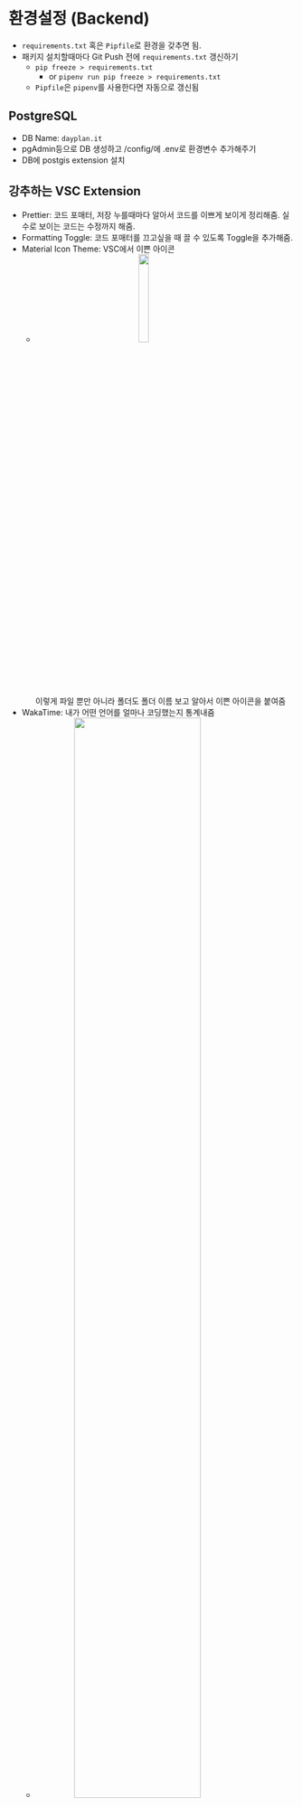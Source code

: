 # 환경설정 (Backend)

- `requirements.txt` 혹은 `Pipfile`로 환경을 갖추면 됨.
- 패키지 설치할때마다 Git Push 전에 `requirements.txt` 갱신하기
  - `pip freeze > requirements.txt`
    - or `pipenv run pip freeze > requirements.txt`
  - `Pipfile`은 `pipenv`를 사용한다면 자동으로 갱신됨

## PostgreSQL

- DB Name: `dayplan.it`
- pgAdmin등으로 DB 생성하고 /config/에 .env로 환경변수 추가해주기
- DB에 postgis extension 설치

## 강추하는 VSC Extension

- Prettier: 코드 포매터, 저장 누를때마다 알아서 코드를 이쁘게 보이게 정리해줌. 실수로 보이는 코드는 수정까지 해줌.
- Formatting Toggle: 코드 포매터를 끄고싶을 때 끌 수 있도록 Toggle을 추가해줌.
- Material Icon Theme: VSC에서 이쁜 아이콘
  - <img src="../img/Icon-Theme.png" style="display:block; margin:auto;" width="20%"/>
    이렇게 파일 뿐만 아니라 폴더도 폴더 이름 보고 알아서 이쁜 아이콘을 붙여줌
- WakaTime: 내가 어떤 언어를 얼마나 코딩했는지 통계내줌
  - <img src="../img/wakatime.png" style="display:block; margin:auto;" width="70%"/>
    이런식으로 통계내주는데 보고 있으면 재밌는듯. VSC 말고 다른 IDE에서도(이클립스 포함) 사용 가능해서 통계를 전체적으로 내줌

---

# Django Docs

문제가 생기면 [Django Docs](https://docs.djangoproject.com/en/4.0/) 참고하기

# Applications

- users: 유저
- tastes: 취향
- schedules
- routes
- core: abstract model(TimeStampedModel), created / updated field

  - schedules, routes 등 생성 및 수정시각 저장이 필요한 경우 사용
  - 예를 들어,

  ```python
  from django.db import models
  from core import models as core_models

  class Schedule(core_models.TimeStampedModel):

      """ Schedule Model Definition """

      title = models.CharField(max_length=50)

      def __str__(self):
          return self.title
  ```

  이런 식으로 Schedule이라는 모델을 만들면
  <img src="../img/core_app.png" style="display:block; margin:auto;" width="70%"/>
  이런 식으로 저장이 됨

---

## Guidelines

- 가능하다면 `admin.py` 작성
- `models.py`에서 굳이 한 클래스에 모든걸 다 넣으려고 하지 말고, 필요하다면 여러 클래스로 나눌것. (한 클래스 = 한 테이블)
- `ForeignKey` 삭제 옵션은 `CASCADE`로
- 개발할 때 사용할 로컬 DB 관리 대책이 필요할듯. Migrations 폴더 내의 파일은 .gitignore에 추가할지?
- 항상 `main` branch는 남기고, 본인이 개발할 내용을 담은 branch를 새로 만들어 작업 후 `PR`을 남기도록 하기
  - reviewer가 한 명 이상이여야 merge되도록 git 설정할 예정
  - 가능하다면 최소한 commit명이라도 영어로 남기기!

---

## 더미 데이터 생성하기

**꼭 사용 전에 `DB migrate`과 `pipenv install` 입력해 패키지 설치 잊지 마시기 바랍니다.**

### 각 명령어 기능 설명

#### 생성

- `seed_users`
  - User를 생성합니다. `--number` argument로 생성할 user의 수를 정할 수 있으며, `number` default 값은 1입니다.
- `seed_schedules`
  - Schedule을 생성합니다. `--number` argument로 생성할 schedule의 수를 정할 수 있으며, `number` default 값은 1입니다.
- `seed_orders`
  - Order를 생성합니다. 모든 Schedule에 대해 생성되며, Schedule당 4~7개 사이에서 랜덤한 개수로 생성됩니다.
- `seed_routes`
  - `Route`, `Step`, `WalkingDetail`, `TransitDetail`, `Place`를 생성합니다. 모든 Schedule에 대해 생성되며, Google Nearby API를 이용해 구축한 `routes/data/FAKE_DATA/data_seoul.json`을 Place 더미 데이터로 이용합니다. 생성되는 경로는 Google Directions API를 호출해 채워집니다.

#### 삭제

> CASCADE로 인해 부모 테이블의 데이터를 삭제하면 자식 테이블의 데이터도 같이 삭제됩니다.

- `delete_users`
- `delete_schedules`
- `delete_orders`
- `delete_routes`

### 사용법

> 부모->자식 순으로 데이터를 생성해야 하므로 아래의 순서대로 명령어를 실행시켜야 합니다.

1. `.env`에 `GOOGLE_API_KEY` 추가
2. [Google Cloud Platform](https://console.cloud.google.com/)에서 Directions API 사용 설정
3. `python manage.py seed_users --number 100`
4. `python manage.py seed_schedules --number 20`
   - **‼️ 주의 ‼️ 이 명령어의 `--number`에 너무 큰 값을 넣으면 추후 경로 생성시 Directions API 호출이 지나치게 많아집니다.**
5. `python manage.py seed_orders`
6. `python manage.py seed_routes`

---

## PostGIS용 `polyline` Decoder

Google의 polyline string을 postgis에 들어갈 알맞는 point tuple array로 바꿔주는 class를 추가했습니다.

### 자세한 설명

기존에 사용하던 `polyline` 패키지를 사용해 polyline을 decode하면 x, y (위도, 경도) 순으로 point가 들어간 tuple로 이루어진 array가 나오는데, PostGIS에서는 y, x(경도, 위도) 순으로 Point을 넣어줘야 LineString이 제대로 들어간다고 합니다.

따라서, 기존에 사용하던 `polyline.decode()`와 같은 역할을 하지만 PostGIS용으로 y, x 순으로 각 point의 좌표를 바꾸어 리턴하는 `class`를 만들었습니다.

**해당 파일은 아래의 경로에 있습니다.**

```
core/functions/polyline4postgis.py
```

### 사용법

```python
from core.functions.polyline4postgis import PolylineDecoderForPostGIS
# class를 import합니다.

polyline_before_decoded = '여기에 polyline 형식의 string'
polyline_deocoded = PolylineDecoderForPostGIS(polyline_before_decoded).get() # 꼭 .get()을 붙이도록 합니다.
# 결과 예시: [(126.97359, 37.52277), (126.97338, 37.5226), (126.97367, 37.52237)]

```

---

## `node`, `link` Table

1. pgadmin에서 node,link테이블을 만든다.
2. 각테이블에서 csv파일을 import한다.
3. wkt를 geometry로 변환후 link2,node2 새로운 테이블로 저장한다.

### 구체적인 방법

#### 1. 테이블만들기

```sql
CREATE TABLE link
(
    link_id bigint,
    type character varying(30),
    end_node_id bigint,
    link_wkt text,
    link_len double precision,
    strt_node_id bigint
);
```

```sql
CREATE TABLE node
(
    node_wkt text,
    type character varying(30),
    node_id bigint
);
```

#### 2. csv입력하기

<img src="https://user-images.githubusercontent.com/98328569/162104796-ce3d897e-4af3-4785-b7d6-67f9cb965d0a.png" style="display:block; margin:auto;" width="50%"/>

<img src="https://user-images.githubusercontent.com/98328569/162104918-141fe581-c958-4a1b-b401-926fb534613c.png" style="display:block; margin:auto;" width="70%"/>

- 위의 과정을 link파일, node파일에 각각 수행

#### 3. geometry변환

```sql
create table link2 as
select link_id,end_node_id as end_node_i, strt_node_id as strt_node_, link_len,ST_GeomFromText(link_wkt,4326)
from link

create table node2 as
select node_id,ST_GeomFromText(node_wkt,4326)
from node
```

[링크노드.zip](https://github.com/Dayplan-it/Dayplan.it/files/8439065/default.zip)

---

## APIS

### DB 관련 API

- [Find Schedule API](./schedules/api/README.md)

### DB 관련 없는 API
